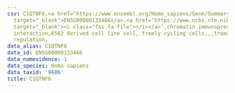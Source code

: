 ```yaml
---
csv: C1QTNF6,<a href="https://www.ensembl.org/Homo_sapiens/Gene/Summary?db=core;g=ENSG00000133466"
  target="_blank">ENSG00000133466</a>,<a href="https://www.ncbi.nlm.nih.gov/pubmed/23959860"
  target="_blank"><i class="fas fa-file"></i></a>",chromatin immunoprecipitation assay,direct
  interaction,K562 derived cell line cell, freely cycling cells,,,transcriptional
  regulation,
data_alias: C1QTNF6
data_id: ENSG00000133466
data_numevidence: 1
data_species: Homo sapiens
data_taxid: '9606'
title: C1QTNF6
---
```

